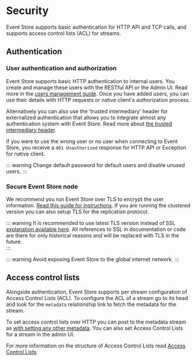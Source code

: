 # Security

Event Store supports basic authentication for HTTP API and TCP calls, and supports access control lists (ACL) for streams.

## Authentication

### User authentication and authorization

Event Store supports basic HTTP authentication to internal users. You create and manage these users with the RESTful API or the Admin UI. Read more in the [users management guide](/docs/server/5.0/server/users-and-access-control-lists.md). Once you have added users, you can use their details with HTTP requests or native client's authorization process.

Alternatively you can also use the 'trusted intermediary' header for externalized authentication that allows you to integrate almost any authentication system with Event Store. Read more about [the trusted intermediary header](/docs/server/5.0/http-api/optional-http-headers/trusted-intermediary.md).

If you were to use the wrong user or no user when connecting to Event Store, you receive a `401 Unauthorized` response for HTTP API or Exception for native client.

::: warning
Change default password for default users and disable unused users. 
:::

### Secure Event Store node

We recommend you run Event Store over TLS to encrypt the user information. [Read this guide for instructions](/docs/server/5.0/server/installation/setting-up-ssl.md). If you are running the clustered version you can also setup TLS for the replication protocol.

::: warning
It is recommended to use latest TLS version instead of SSL [explanation available here](https://en.wikipedia.org/wiki/Transport_Layer_Security#SSL_1.0,_2.0,_and_3.0). All references to SSL in documentation or code are there for only historical reasons and will be replaced with TLS in the future.  
:::

::: warning
Avoid exposing Event Store to the global internet network. 
:::

## Access control lists

Alongside authentication, Event Store supports per stream configuration of Access Control Lists (ACL). To configure the ACL of a stream go to its head and look for the `metadata` relationship link to fetch the metadata for the stream.

To set access control lists over HTTP you can post to the metadata stream as [with setting any other metadata](/docs/server/5.0/http-api/stream-metadata.md). You can also set Access Control Lists for a stream in the admin UI.

For more information on the structure of Access Control Lists read [Access Control Lists](/docs/server/5.0/server/users-and-access-control-lists.md).
